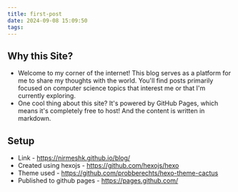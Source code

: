 ```yaml
---
title: first-post
date: 2024-09-08 15:09:50
tags:
---
```


## Why this Site?

- Welcome to my corner of the internet! This blog serves as a platform for me to share my thoughts with the world. You'll find posts primarily focused on computer science topics that interest me or that I'm currently exploring.
- One cool thing about this site? It's powered by GitHub Pages, which means it's completely free to host! And the content is written in markdown.

## Setup
- Link - https://nirmeshk.github.io/blog/
- Created using hexojs - https://github.com/hexojs/hexo
- Theme used - https://github.com/probberechts/hexo-theme-cactus
- Published to github pages - https://pages.github.com/
